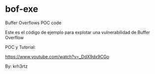 # bof-exe
Buffer Overflows POC code

Este es el código de ejemplo para explotar una vulnerabilidad de Buffer Overflow

POC y Tutorial:

https://www.youtube.com/watch?v=_DdX9dx9CGo

By: krh3rtz
